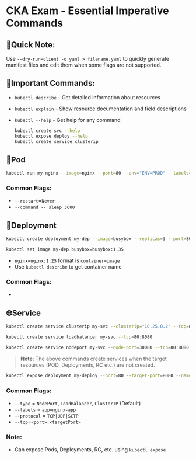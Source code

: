 # CKA Exam - Essential Imperative Commands

## 📝Quick Note:

Use `--dry-run=client -o yaml > filename.yaml` to quickly generate manifest files and edit them when some flags are not supported.

## 🔧Important Commands:

- `kubectl describe` - Get detailed information about resources
- `kubectl explain` - Show resource documentation and field descriptions
- `kubectl --help` - Get help for any command

  ```bash
  kubectl create svc --help
  kubectl expose deploy --help
  kubectl create service clusterip
  ```

## 🚀Pod

```bash
kubectl run my-nginx --image=nginx --port=80 --env="ENV=PROD" --labels="app=nginx-app,env=prod"
```

### Common Flags:

- `--restart`=`Never`
- `--command -- sleep 3600`

## 🚢Deployment

```bash
kubectl create deployment my-dep --image=busybox --replicas=3 --port=80
```

```bash
kubectl set image my-dep busybox=busybox:1.35
```

- `nginx=nginx:1.25` format is `container=image`
- Use `kubectl describe` to get container name

### Common Flags:

-

## 🌐Service

```bash
kubectl create service clusterip my-svc --clusterip="10.25.0.2" --tcp=80:8080
```

```bash
kubectl create service loadbalancer my-svc --tcp=80:8080
```

```bash
kubectl create service nodeport my-svc --node-port=30080 --tcp=80:8080
```

> **Note**: The above commands create services when the target resources (POD, Deployments, RC etc.) are not created.

```bash
kubectl expose deployment my-deploy --port=80 --target-port=8080 --name=my-svc --type=NodePort
```

### Common Flags:

- `--type` = `NodePort`, `LoadBalancer`, `ClusterIP` (Default)
- `--labels` = `app=nginx-app`
- `--protocol` = `TCP|UDP|SCTP`
- `--tcp`=`<port>:<targetPort>`

### Note:

- Can expose Pods, Deployments, RC, etc. using `kubectl expose`
